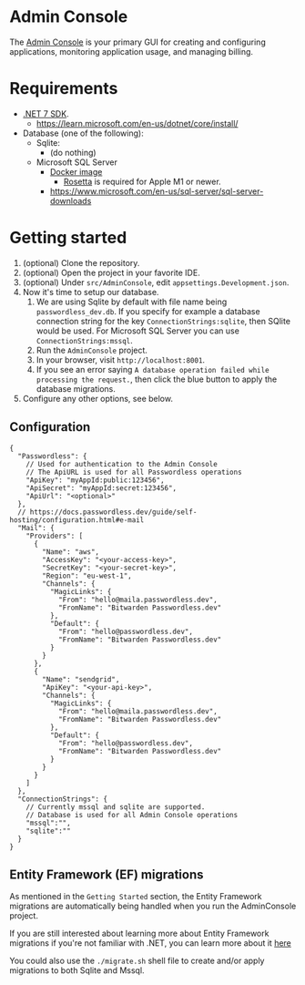 # Admin Console

The [Admin Console](https://admin.passwordless.dev/) is your primary GUI for creating and configuring applications, monitoring application usage, and managing billing.

# Requirements

- [.NET 7 SDK](https://dotnet.microsoft.com/en-us/download).
   - https://learn.microsoft.com/en-us/dotnet/core/install/
- Database (one of the following):
   - Sqlite:
      - (do nothing)
   - Microsoft SQL Server
      - [Docker image](https://hub.docker.com/_/microsoft-mssql-server)
         - [Rosetta](https://support.apple.com/en-us/HT211861) is required for Apple M1 or newer.
      - https://www.microsoft.com/en-us/sql-server/sql-server-downloads

# Getting started

1. (optional) Clone the repository.
2. (optional) Open the project in your favorite IDE.
3. (optional) Under `src/AdminConsole`, edit `appsettings.Development.json`.
4. Now it's time to setup our database.
   1. We are using Sqlite by default with file name being `passwordless_dev.db`. If you specify for example a database connection string for the key `ConnectionStrings:sqlite`, then SQlite would be used. For Microsoft SQL Server you can use `ConnectionStrings:mssql`.
   2. Run the `AdminConsole` project.
   3. In your browser, visit `http://localhost:8001`.
   4. If you see an error saying `A database operation failed while processing the request.`, then click the blue button to apply the database migrations.
5. Configure any other options, see below.

## Configuration

```json5
{
  "Passwordless": {
    // Used for authentication to the Admin Console
    // The ApiURL is used for all Passwordless operations
    "ApiKey": "myAppId:public:123456",
    "ApiSecret": "myAppId:secret:123456",
    "ApiUrl": "<optional>"
  },
  // https://docs.passwordless.dev/guide/self-hosting/configuration.html#e-mail
  "Mail": {
    "Providers": [
      {
        "Name": "aws",
        "AccessKey": "<your-access-key>",
        "SecretKey": "<your-secret-key>",
        "Region": "eu-west-1",
        "Channels": {
          "MagicLinks": {
            "From": "hello@maila.passwordless.dev",
            "FromName": "Bitwarden Passwordless.dev"
          },
          "Default": {
            "From": "hello@passwordless.dev",
            "FromName": "Bitwarden Passwordless.dev"
          }
        }
      },
      {
        "Name": "sendgrid",
        "ApiKey": "<your-api-key>",
        "Channels": {
          "MagicLinks": {
            "From": "hello@maila.passwordless.dev",
            "FromName": "Bitwarden Passwordless.dev"
          },
          "Default": {
            "From": "hello@passwordless.dev",
            "FromName": "Bitwarden Passwordless.dev"
          }
        }
      }
    ]
  },
  "ConnectionStrings": {
    // Currently mssql and sqlite are supported.
    // Database is used for all Admin Console operations
    "mssql":"",
    "sqlite":""
  }
}
```

## Entity Framework (EF) migrations
As mentioned in the `Getting Started` section, the Entity Framework migrations are automatically being handled when you run the AdminConsole project.

If you are still interested about learning more about Entity Framework migrations if you're not familiar with .NET, you can learn more about it [here](https://learn.microsoft.com/en-us/ef/core/managing-schemas/migrations/applying?tabs=dotnet-core-cli)

You could also use the `./migrate.sh` shell file to create and/or apply migrations to both Sqlite and Mssql.